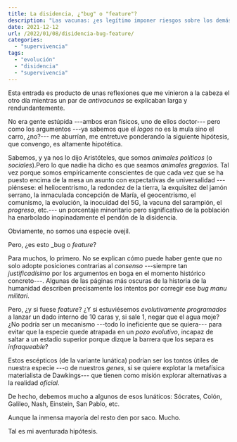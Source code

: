```yaml
---
title: La disidencia, ¿"bug" o "feature"?
description: "Las vacunas: ¿es legítimo imponer riesgos sobre los demás?"
date: 2021-12-12
url: /2022/01/08/disidencia-bug-feature/
categories:
  - "supervivencia"
tags:
  - "evolución"
  - "disidencia"
  - "supervivencia"
---
```


Esta entrada es producto de unas reflexiones que me vinieron a la cabeza el otro día mientras un par de _antivacunas_ se explicaban larga y rendundantemente.

No era gente estúpida ---ambos eran físicos, uno de ellos doctor--- pero como los argumentos ---ya sabemos que el _logos_ no es la mula sino el carro, ¿no?--- me aburrían, me entretuve ponderando la siguiente hipótesis, que convengo, es altamente hipotética.

Sabemos, y ya nos lo dijo Aristóteles, que somos _animales políticos_ (o _sociales_).Pero lo que nadie ha dicho es que seamos _animales gregarios_. Tal vez porque somos empíricamente conscientes de que cada vez que se ha puesto encima de la mesa un asunto con expectativas de universalidad ---piénsese: el heliocentrismo, la redondez de la tierra, la exquisitez del jamón serrano, la inmaculada concepción de María, el geocentrismo, el comunismo, la evolución, la inocuidad del 5G, la vacuna del sarampión, el _progreso_, etc.--- un porcentaje minoritario pero significativo de la población ha enarbolado inopinadamente el pendón de la disidencia.

Obviamente, no somos una especie ovejil.

Pero, ¿es esto _bug o _feature_?

Para muchos, lo primero. No se explican cómo puede haber gente que no solo adopte posiciones contrarias al _consenso_ ---siempre tan _justificadísimo_ por los argumentos en boga en el momento histórico concreto---. Algunas de las páginas más oscuras de la historia de la humanidad describen precisamente los intentos por corregir ese _bug_  _manu militari_.

Pero, ¿y si fuese _feature_? ¿Y si estuviésemos _evolutivamente programados_ a lanzar un dado interno de 10 caras y, si sale 1, negar que el agua moje? ¿No podría ser un mecanismo ---todo lo ineficiente que se quiera--- para evitar que la especie quede atrapada en un _pozo evolutivo_, incapaz de saltar a un estadio superior porque dizque la barrera que los separa es _infraqueable_?

Estos escépticos (de la variante lunática) podrían ser los tontos útiles de nuestra especie ---o de nuestros _genes_, si se quiere explotar la metafísica materialista de Dawkings--- que tienen como misión explorar alternativas a la realidad _oficial_.

De hecho, debemos mucho a algunos de esos lunáticos: Sócrates, Colón, Galileo, Nash, Einstein, San Pablo, etc.

Aunque la inmensa mayoría del resto den por saco. Mucho.

Tal es mi aventurada hipótesis.